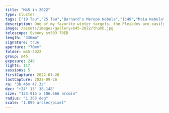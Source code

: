 ```yaml
---
title: "M45 in 2022"
type: Cluster
tags: ["19 Tau","25 Tau","Barnard's Merope Nebula","IC49","Maia Nebula","Merope Nebula","NGC432","NGC1435","Sterope I (21 Tau)","The star 18 Tau","The star Alcyone (η Tau)","The star Asterope","The star Atlas (27 Tau)","The star Celaeno (16 Tau)","The star Electra (17 Tau)","The star Merope (23 Tau)","The star Pleione (28 Tau)","The star Sterope II (22 Tau)","The star Taygeta (q Tau)"]
description: One of my favorite winter targets, the Pleiades are easily visible as a bright cluster of stars that resemble a 'tiny dipper.' You can see their faint bluish/purple glow with the naked eye and the Seven Sisters are photogenic and multiple focal lengths. This is a series of broadband RGB long exposures to bring out the subtle dust and nebulosity that surround this young group of stars.
image: /assets/images/gallery/m45-2022/thumb.jpg
telescope: Svbony sv503 70ED
length: "336mm"
signature: true
aperture: "70mm"
folder: m45-2022
group: m45
exposure: 240
lights: 117
sessions: 5
firstCapture: 2022-01-28 
lastCapture: 2022-09-26
ra: "3h 46m 47.3s"
dec: "+24° 13' 38.148"
size: "123.916 x 106.666 arcmin"
radius: "1.363 deg"
scale: "1.899 arcsec/pixel"
---
```

